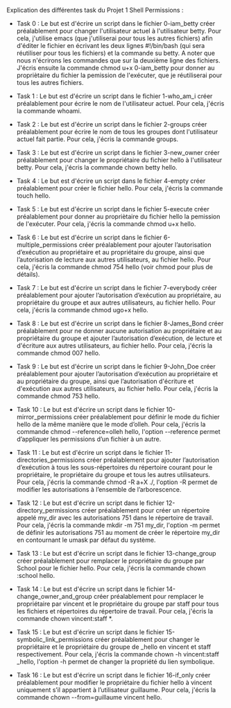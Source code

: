 Explication des différentes task du Projet 1 Shell Permissions :

- Task 0 :
Le but est d'écrire un script dans le fichier 0-iam_betty créer préalablement pour changer l'utilisateur actuel à l'utilisateur betty.
Pour cela, j'utilise emacs (que j'utiliserai pour tous les autres fichiers) afin d'éditer le fichier en écrivant les deux lignes #!/bin/bash (qui sera réutiliser pour tous les fichiers) et la commande su betty. A noter que nous n'écrirons les commandes que sur la deuxième ligne des fichiers.
J'écris ensuite la commande chmod u+x 0-iam_betty pour donner au propriètaire du fichier la pemission de l'exécuter, que je réutiliserai pour tous les autres fichiers.

- Task 1 :
Le but est d'écrire un script dans le fichier 1-who_am_i créer préalablement pour écrire le nom de l'utilisateur actuel.
Pour cela, j'écris la commande whoami.

- Task 2 :
Le but est d'écrire un script dans le fichier 2-groups créer préalablement pour écrire le nom de tous les groupes dont l'utilisateur actuel fait partie.
Pour cela, j'écris la commande groups.

- Task 3 :
Le but est d'écrire un script dans le fichier 3-new_owner créer préalablement pour changer le propriétaire du fichier hello à l'utilisateur betty.
Pour cela, j'écris la commande chown betty hello.

- Task 4 :
Le but est d'écrire un script dans le fichier 4-empty créer préalablement pour créer le fichier hello.
Pour cela, j'écris la commande touch hello.

- Task 5 :
Le but est d'écrire un script dans le fichier 5-execute créer préalablement pour donner au propriètaire du fichier hello la pemission de l'exécuter.
Pour cela, j'écris la commande chmod u+x hello.

- Task 6 :
Le but est d'écrire un script dans le fichier 6-multiple_permissions créer préalablement pour ajouter l’autorisation d’exécution au propriétaire et au propriétaire du groupe, ainsi que l’autorisation de lecture aux autres utilisateurs, au fichier hello.
Pour cela, j'écris la commande chmod 754 hello (voir chmod pour plus de détails).

- Task 7 :
Le but est d'écrire un script dans le fichier 7-everybody créer préalablement pour ajouter l’autorisation d’exécution au propriétaire, au propriétaire du groupe et aux autres utilisateurs, au fichier hello.
Pour cela, j'écris la commande chmod ugo+x hello.

- Task 8 :
Le but est d'écrire un script dans le fichier 8-James_Bond créer préalablement pour ne donner aucune autorisation au propriétaire et au propriétaire du groupe et ajouter l’autorisation d’exécution, de lecture et d'écriture aux autres utilisateurs, au fichier hello.
Pour cela, j'écris la commande chmod 007 hello.

- Task 9 :
Le but est d'écrire un script dans le fichier 9-John_Doe créer préalablement pour ajouter l’autorisation d’exécution au propriétaire et au propriétaire du groupe, ainsi que l’autorisation d'écriture et d'exécution aux autres utilisateurs, au fichier hello.
Pour cela, j'écris la commande chmod 753 hello.

- Task 10 :
Le but est d'écrire un script dans le fichier 10-mirror_permissions créer préalablement pour définir le mode du fichier hello de la même manière que le mode d’olleh.
Pour cela, j'écris la commande chmod --reference=olleh hello, l'option --reference permet d’appliquer les permissions d’un fichier à un autre.

- Task 11 :
Le but est d'écrire un script dans le fichier 11-directories_permissions créer préalablement pour ajouter l’autorisation d’exécution à tous les sous-répertoires du répertoire courant pour le propriétaire, le propriétaire du groupe et tous les autres utilisateurs.
Pour cela, j'écris la commande chmod -R a+X ./, l'option -R permet de modifier les autorisations à l’ensemble de l’arborescence.

- Task 12 :
Le but est d'écrire un script dans le fichier 12-directory_permissions créer préalablement pour créer un répertoire appelé my_dir avec les autorisations 751 dans le répertoire de travail.
Pour cela, j'écris la commande mkdir -m 751 my_dir, l'option -m permet de définir les autorisations 751 au moment de créer le répertoire my_dir en contournant le umask par défaut du système.

- Task 13 :
Le but est d'écrire un script dans le fichier 13-change_group créer préalablement pour remplacer le propriétaire du groupe par School pour le fichier hello.
Pour cela, j'écris la commande chown :school hello.

- Task 14 :
Le but est d'écrire un script dans le fichier 14-change_owner_and_group créer préalablement pour remplacer le propriétaire par vincent et le propriétaire du groupe par staff pour tous les fichiers et répertoires du répertoire de travail.
Pour cela, j'écris la commande chown vincent:staff *.

- Task 15 :
Le but est d'écrire un script dans le fichier 15-symbolic_link_permissions créer préalablement pour changer le propriétaire et le propriétaire du groupe de _hello en vincent et staff respectivement.
Pour cela, j'écris la commande chown -h vincent:staff _hello, l'option -h permet de changer la propriété du lien symbolique.

- Task 16 :
Le but est d'écrire un script dans le fichier 16-if_only créer préalablement pour modifier le propriétaire du fichier hello à vincent uniquement s’il appartient à l’utilisateur guillaume.
Pour cela, j'écris la commande chown --from=guillaume vincent hello.
